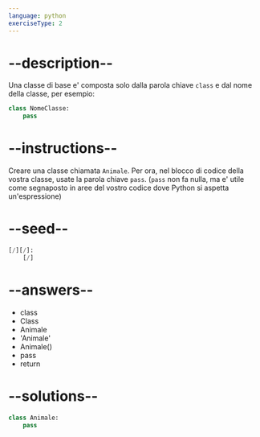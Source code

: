 ```yaml
---
language: python
exerciseType: 2
---
```


# --description--

Una classe di base e' composta solo dalla parola chiave `class` e dal nome della classe, per esempio:
```python
class NomeClasse:
	pass
```

# --instructions--

Creare una classe chiamata `Animale`.
Per ora, nel blocco di codice della vostra classe, usate la parola chiave `pass`.
(`pass` non fa nulla, ma e' utile come segnaposto in aree del vostro codice dove Python si aspetta un'espressione)

# --seed--

```python
[/][/]:
    [/]
```

# --answers--

- class 
- Class 
- Animale
- 'Animale'
- Animale()
- pass
- return

# --solutions--

```python
class Animale:
    pass
```
